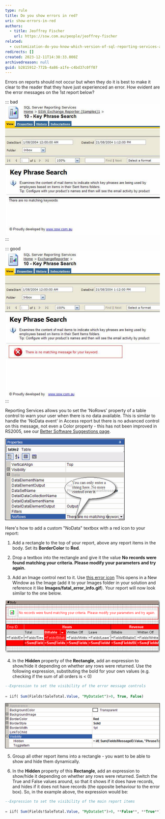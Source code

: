 ```yaml
---
type: rule
title: Do you show errors in red?
uri: show-errors-in-red
authors:
  - title: Jeoffrey Fischer
    url: https://ssw.com.au/people/jeoffrey-fischer
related:
  - customization-do-you-know-which-version-of-sql-reporting-services-and-visual-studio-you-are-using
redirects: []
created: 2023-12-11T14:38:33.000Z
archivedreason: null
guid: b2815912-772b-4a86-a1fe-c4bd37c0ff07
---
```


<!--endintro-->

Errors on reports should not occur but when they do it is best to make it clear to the reader that they have just experienced an error.
How evident are the error messages on the 1st report below?

::: bad  
![Figure: Bad example - Using the default NoRows property of the table control - error message is not clear enough](/rules/show-errors-in-red/RSErrorMessageT1.jpg)  
:::

::: good  
![Figure: Good example - Use a customized textbox and icon to show the error message in red](/rules/show-errors-in-red/RSErrorMessageT2.jpg)
:::

Reporting Services allows you to set the 'NoRows' property of a table control to warn your user when there is no data available. This is similar to handle the 'NoData event' in Access report but there is no advanced control on this message, not even a Color property - this has not been improved in RS2005, see our [Better Software Suggestions page](https://www.ssw.com.au/ssw/Standards/Rules/RulesToBetterSQLReportingServices.aspx#Subscription).

![Figure: NoRow property of Table control only allow simple string](/rules/show-errors-in-red/RSErrorMessageT3.jpg)

Here's how to add a custom "NoData" textbox with a red icon to your report:

1. Add a rectangle to the top of your report, above any report items in the body. Set its **BorderColor** to **Red**.

2. Drop a textbox into the rectangle and give it the value **No records were found matching your criteria. Please modify your parameters and try again.**

3. Add an Image control next to it. Use [this error icon](https://www.ssw.com.au/ssw/Images/ErrorMessage/fatal_error_info.gif) This opens in a New Window as the Image (add it to your Images folder in your solution and reference it like **Images/fatal_error_info.gif**). Your report will now look similar to the one below.

![Figure: Adding a custom error message to your report](/rules/show-errors-in-red/RSErrorMessageT4.gif)

4. In the **Hidden** property of the **Rectangle**, add an expression to show/hide it depending on whether any rows were returned. Use the following expression, substituting the bold for your own values (e.g. checking if the sum of all orders is < 0)

```sql
--Expression to set the visibility of the error message controls

= iif( Sum(Fields!SaleTotal.Value, "MyDataSet")>0, True, False)
```

![Figure: The Hidden property of the rectangle](/rules/show-errors-in-red/RSErrorMessageT5.gif)

5. Group all other report items into a rectangle - you want to be able to show and hide them dynamically.

6. In the **Hidden** property of this **Rectangle**, add an expression to show/hide it depending on whether any rows were returned. Switch the True and False values around, so that it shows if it does have records, and hides if it does not have records (the opposite behaviour to the error box). So, in the example above, the expression would be:

```sql
--Expression to set the visibility of the main report items

= iif( Sum(Fields!SaleTotal.Value, "MyDataSet")>0, **False**, **True**)
```

